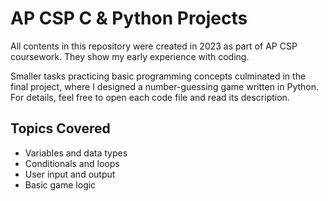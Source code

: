 # AP CSP C & Python Projects
All contents in this repository were created in 2023 as part of AP CSP coursework. They show my early experience with coding.

Smaller tasks practicing basic programming concepts culminated in the final project, where I designed a number-guessing game written in Python. 
For details, feel free to open each code file and read its description.

## Topics Covered
- Variables and data types
- Conditionals and loops
- User input and output
- Basic game logic
